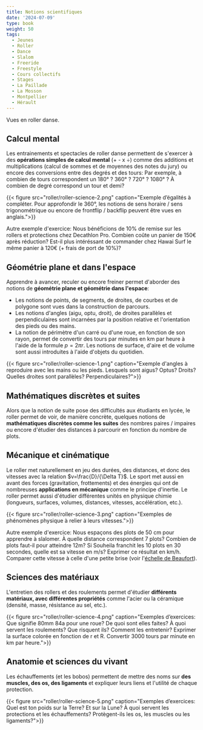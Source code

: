 ```yaml
---
title: Notions scientifiques
date: '2024-07-09'
type: book
weight: 50
tags:
  - Jeunes
  - Roller
  - Dance
  - Slalom
  - Freeride
  - Freestyle
  - Cours collectifs
  - Stages
  - La Paillade
  - La Mosson
  - Montpellier
  - Hérault
---
```


Vues en roller danse.

<!--more-->

## Calcul mental

Les entrainements et spectacles de roller danse permettent de s'exercer à des <b>opérations simples de calcul mental</b> (+ - x ÷) comme des additions et multiplications (calcul de sommes et de moyennes des notes du jury) ou encore des conversions entre des degrés et des tours: Par exemple, à combien de tours correspondent un 180° ? 360° ? 720° ? 1080° ? À combien de degré correspond un tour et demi?

{{< figure src="roller/roller-science-2.png" caption="Exemple d’égalités à compléter. Pour approfondir le 360°, les notions de sens horaire / sens trigonométrique ou encore de frontflip / backflip peuvent être vues en anglais.">}}

Autre exemple d'exercice: Nous bénéficions de 10% de remise sur les rollers et protections chez Decathlon Pro. Combien coûte un panier de 150€ après réduction? Est-il plus intéréssant de commander chez Hawai Surf le même panier à 120€ (+ frais de port de 10%)?

## Géométrie plane et dans l'espace

Apprendre à avancer, reculer ou encore freiner permet d'aborder des notions de <b>géométrie plane et géométrie dans l'espace</b>:
- Les notions de points, de segments, de droites, de courbes et de polygone sont vues dans la construction de parcours.
- Les notions d'angles (aigu, optu, droit), de droites parallèles et perpendiculaires sont incarnées par la position relative et l'orientation des pieds ou des mains.
- La notion de périmètre d'un carré ou d'une roue, en fonction de son rayon, permet de convertir des tours par minutes en km par heure à l'aide de la formule $p=2\pi r$. Les notions de surface, d'aire et de volume sont aussi introduites à l'aide d'objets du quotidien.

{{< figure src="roller/roller-science-1.png" caption="Exemple d'angles à reproduire avec les mains ou les pieds. Lesquels sont aigus? Optus? Droits? Quelles droites sont parallèles? Perpendiculaires?">}}

## Mathématiques discrètes et suites

Alors que la notion de suite pose des difficultés aux étudiants en lycée, le roller permet de voir, de manière concrète, quelques notions de <b>mathématiques discrètes comme les suites</b> des nombres paires / impaires ou encore d'étudier des distances à parcourir en fonction du nombre de plots.

## Mécanique et cinématique

Le roller met naturellement en jeu des durées, des distances, et donc des vitesses avec la relation $v=\frac{D}/{\Delta T}$. Le sport met aussi en avant des forces (gravitation, frottements) et des énergies qui ont de nombreuses <b>applications en mécanique</b> comme le principe d'inertie. Le roller permet aussi d'étudier différentes unités en physique chimie (longueurs, surfaces, volumes, distances, vitesses, accélération, etc.).

{{< figure src="roller/roller-science-3.png" caption="Exemples de phénomènes physique à relier à leurs vitesses.">}}

Autre exemple d'exercice: Nous espaçons des plots de 50 cm pour apprendre à slalomer. À quelle distance correspondent 7 plots? Combien de plots faut-il pour atteindre 12m? Si Souheila franchit les 10 plots en 30 secondes, quelle est sa vitesse en m/s? Exprimer ce résultat en km/h. Comparer cette vitesse à celle d'une petite brise (voir l'[échelle de Beaufort](https://meteofrance.com/sites/meteofrance.com/files/styles/free_crop/public/images/editorial/echelle_beaufort_0.jpg?itok=lOWmq1cI)).

## Sciences des matériaux

L'entretien des rollers et des roulements permet d'étudier <b>différents matériaux, avec différentes propriétés</b> comme l'acier ou la céramique (densité, masse, résistance au sel, etc.). 

{{< figure src="roller/roller-science-4.png" caption="Exemples d’exercices: Que signifie 80mm 84a pour une roue? De quoi sont elles faites? À quoi servent les roulements? Que risquent ils? Comment les entretenir? Exprimer la surface colorée en fonction de r et R. Convertir 3000 tours par minute en km par heure.">}}

## Anatomie et sciences du vivant

Les échauffements (et les bobos) permettent de mettre des noms sur <b>des muscles, des os, des ligaments</b> et expliquer leurs liens et l'utilité de chaque protection.

{{< figure src="roller/roller-science-5.png" caption="Exemples d’exercices: Quel est ton poids sur la Terre? Et sur la Lune? À quoi servent les protections et les échauffements? Protègent-ils les os, les muscles ou les ligaments?">}}